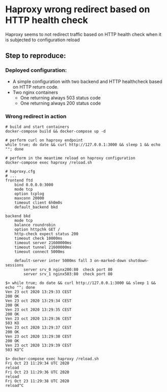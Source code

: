 # Haproxy wrong redirect based on HTTP health check

Haproxy seems to not redirect traffic based on HTTP health check when it is subjected to configuration reload

## Step to reproduce:

### Deployed configuration:

- A simple configuration with two backend and HTTP healthcheck based on HTTP return code.
- Two nginx containers
    - One returning always 503 status code
    - One returning always 200 status code

### Wrong redirect in action

```
# build and start containers
docker-compose build && docker-compose up -d

# perform curl on haproxy endpoint
while true; do date && curl http://127.0.0.1:3000 && sleep 1 && echo ""; done

# perform in the meantime reload on haproxy configuration
docker-compose exec haproxy /reload.sh
```

```
# haproxy.cfg
# ...
frontend ftd
    bind 0.0.0.0:3000
    mode tcp
    option tcplog
    maxconn 20000
    timeout client 6h0m0s
    default_backend bkd

backend bkd
    mode tcp
    balance roundrobin
    option httpchk GET /
    http-check expect status 200
    timeout check 10000ms
    timeout server 21600000ms
    timeout tunnel 21600000ms
    timeout connect 5000ms

    default-server inter 5000ms fall 3 on-marked-down shutdown-sessions
        server srv_0 nginx200:80  check port 80
        server srv_1 nginx503:80  check port 80
```

```
$> while true; do date && curl http://127.0.0.1:3000 && sleep 1 && echo ""; done
Ven 23 oct 2020 13:29:33 CEST
200 OK
Ven 23 oct 2020 13:29:34 CEST
200 OK
Ven 23 oct 2020 13:29:35 CEST
200 OK
Ven 23 oct 2020 13:29:36 CEST
503 KO
Ven 23 oct 2020 13:29:37 CEST
200 OK
Ven 23 oct 2020 13:29:38 CEST
200 OK
Ven 23 oct 2020 13:29:39 CEST
503 KO^C
```

```
$> docker-compose exec haproxy /reload.sh
Fri Oct 23 11:29:34 UTC 2020
reload
Fri Oct 23 11:29:36 UTC 2020
reload
Fri Oct 23 11:29:38 UTC 2020
reload^C
```

